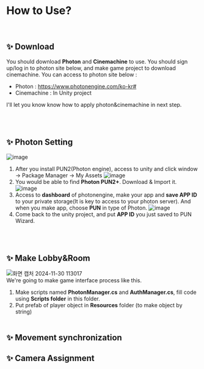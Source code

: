 # How to Use? 
<br>

## ✨ Download
You should download **Photon** and **Cinemachine** to use. You should sign up/log in to photon site below, and make game project to download cinemachine. You can access to photon site below : 

- Photon : https://www.photonengine.com/ko-kr#
- Cinemachine : In Unity project

I'll let you know know how to apply photon&cinemachine in next step.

<br><br>

## ✨ Photon Setting 
![image](https://github.com/user-attachments/assets/3c61830e-2c32-426e-9ca5-e8cdf5568398)  
1. After you install PUN2(Photon engine), access to unity and click window -> Package Manager -> My Assets
![image](https://github.com/user-attachments/assets/573e091a-c2dc-45f3-b8bc-fe09de119481)  
2. You would be able to find **Photon PUN2+**. Download & Import it.
![image](https://github.com/user-attachments/assets/c9c96eaf-7a5c-4237-bdad-a2baacb6d3bf)  
3. Access to **dashboard** of photonengine, make your app and **save APP ID** to your private storage(It is key to access to your photon server). And when you make app, choose **PUN** in type of Photon.
![image](https://github.com/user-attachments/assets/b19e39e5-138a-488b-9214-10c8feff48b1)  
4. Come back to the unity project, and put **APP ID** you just saved to PUN Wizard. 

<br><br>

## ✨ Make Lobby&Room
![화면 캡처 2024-11-30 113017](https://github.com/user-attachments/assets/342218bc-91b8-4369-b4ea-dbd479a7b2a8)  
We're going to make game interface process like this.
1. Make scripts named **PhotonManager.cs** and **AuthManager.cs**, fill code using **Scripts folder** in this folder.
2. Put prefab of player object in **Resources** folder (to make object by string)
<br><br>

## ✨ Movement synchronization

## ✨ Camera Assignment
